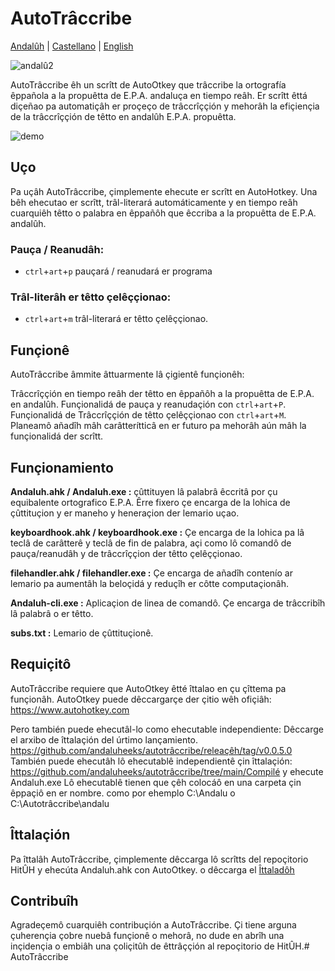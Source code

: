 # AutoTrâccribe

[Andalûh](https://github.com/andalugeeks/autotranscribe/blob/main/README.md) | [Castellano](https://github.com/andalugeeks/autotranscribe/blob/main/README-ES.md) | [English](https://github.com/andalugeeks/autotranscribe/blob/main/README-EN.md)

![andalû2](https://user-images.githubusercontent.com/34275535/231167984-65f9cf1d-6532-4079-aadd-563e2d1f3fe0.png)

AutoTrâccribe êh un scrîtt de AutoOtkey que trâccribe la ortografía êppañola a la propuêtta de E.P.A. andaluça en tiempo reâh. Er scrîtt êttá diçeñao pa automatiçâh er proçeço de trâccrîççión y mehorâh la efiçiençia de la trâccrîççión de têtto en andalûh E.P.A. propuêtta.

![demo](https://user-images.githubusercontent.com/34275535/231208922-76c18dce-8f64-405c-b2a8-a715ed683dfa.gif)


## Uço
Pa uçâh AutoTrâccribe, çimplemente ehecute er scrîtt en AutoHotkey. Una bêh ehecutao er scrîtt, trâl-literará automáticamente y en tiempo reâh cuarquiêh têtto o palabra en êppañôh que êccriba a la propuêtta de E.P.A. andalûh.

### Pauça / Reanudâh:
- `ctrl`+`art`+`p` pauçará / reanudará er programa
### Trâl-literâh er têtto çelêççionao: 
- `ctrl`+`art`+`m` trâl-literará er têtto çelêççionao.

## Funçionê
AutoTrâccribe âmmite âttuarmente lâ çigientê funçionêh:

Trâccrîççión en tiempo reâh der têtto en êppañôh a la propuêtta de E.P.A. en andalûh.
Funçionalidá de pauça y reanudaçión con `ctrl`+`art`+`P`.
Funçionalidá de Trâccrîççión de têtto çelêççionao con `ctrl`+`art`+`M`.
Planeamô añadîh mâh carâtterítticâ en er futuro pa mehorâh aún mâh la funçionalidá der scrîtt.

## Funçionamiento
**Andaluh.ahk / Andaluh.exe :** çûttituyen lâ palabrâ êccritâ por çu equibalente ortografico E.P.A.
Êrre fixero çe encarga de la lohica de çûttituçion y er maneho y heneraçion der lemario uçao.

**keyboardhook.ahk / keyboardhook.exe :** Çe encarga de la lohica pa lâ teclâ de carâtterê y teclâ de fin de palabra, açi como lô comandô de pauça/reanudâh y de trâccrîççion der têtto çelêççionao.

**filehandler.ahk / filehandler.exe :** Çe encarga de añadîh contenío ar lemario pa aumentâh la beloçidá y reduçîh er côtte computaçionâh.

**Andaluh-cli.exe :** Aplicaçion de linea de comandô. Çe encarga de trâccribîh lâ palabrâ o er têtto.

**subs.txt :** Lemario de çûttituçionê.


## Requiçitô
AutoTrâccribe requiere que AutoOtkey êtté îttalao en çu çîttema pa funçionâh. AutoOtkey puede dêccargarçe der çitio wêh ofiçiâh: https://www.autohotkey.com

Pero también puede ehecutâl-lo como ehecutable independiente:
Dêccarge el arxibo de îttalaçión del úrtimo lançamiento. https://github.com/andaluheeks/autotrâccribe/releaçêh/tag/v0.0.5.0
También puede ehecutâh lô ehecutablê independientê çin îttalaçión:
https://github.com/andaluheeks/autotrâccribe/tree/main/Compilé y ehecute Andaluh.exe
Lô ehecutablê tienen que çêh colocáô en una carpeta çin êppaçiô en er nombre. como por ehemplo C:\Andalu o C:\Autotrâccribe\andalu

## Îttalaçión
Pa îttalâh AutoTrâccribe, çimplemente dêccarga lô scrîtts del repoçitorio HitÛH y ehecúta Andaluh.ahk con AutoOtkey. o dêccarga el [Îttaladôh](https://github.com/andaluheeks/autotrâccribe/releaçêh/tag/v0.0.5.0)

## Contribuîh
Agradeçemô cuarquiêh contribuçión a AutoTrâccribe. Çi tiene arguna çuherençia çobre nuebâ funçionê o mehorâ, no dude en abrîh una inçidençia o embiâh una çoliçitûh de êttrâççión al repoçitorio de HitÛH.# AutoTrâccribe

